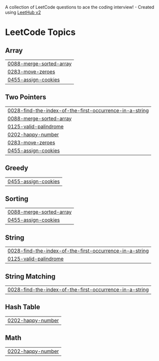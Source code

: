A collection of LeetCode questions to ace the coding interview! - Created using [LeetHub v2](https://github.com/arunbhardwaj/LeetHub-2.0)
<!---LeetCode Topics Start-->
# LeetCode Topics
## Array
|  |
| ------- |
| [0088-merge-sorted-array](https://github.com/Prakathie20/Leetcode/tree/master/0088-merge-sorted-array) |
| [0283-move-zeroes](https://github.com/Prakathie20/Leetcode/tree/master/0283-move-zeroes) |
| [0455-assign-cookies](https://github.com/Prakathie20/Leetcode/tree/master/0455-assign-cookies) |
## Two Pointers
|  |
| ------- |
| [0028-find-the-index-of-the-first-occurrence-in-a-string](https://github.com/Prakathie20/Leetcode/tree/master/0028-find-the-index-of-the-first-occurrence-in-a-string) |
| [0088-merge-sorted-array](https://github.com/Prakathie20/Leetcode/tree/master/0088-merge-sorted-array) |
| [0125-valid-palindrome](https://github.com/Prakathie20/Leetcode/tree/master/0125-valid-palindrome) |
| [0202-happy-number](https://github.com/Prakathie20/Leetcode/tree/master/0202-happy-number) |
| [0283-move-zeroes](https://github.com/Prakathie20/Leetcode/tree/master/0283-move-zeroes) |
| [0455-assign-cookies](https://github.com/Prakathie20/Leetcode/tree/master/0455-assign-cookies) |
## Greedy
|  |
| ------- |
| [0455-assign-cookies](https://github.com/Prakathie20/Leetcode/tree/master/0455-assign-cookies) |
## Sorting
|  |
| ------- |
| [0088-merge-sorted-array](https://github.com/Prakathie20/Leetcode/tree/master/0088-merge-sorted-array) |
| [0455-assign-cookies](https://github.com/Prakathie20/Leetcode/tree/master/0455-assign-cookies) |
## String
|  |
| ------- |
| [0028-find-the-index-of-the-first-occurrence-in-a-string](https://github.com/Prakathie20/Leetcode/tree/master/0028-find-the-index-of-the-first-occurrence-in-a-string) |
| [0125-valid-palindrome](https://github.com/Prakathie20/Leetcode/tree/master/0125-valid-palindrome) |
## String Matching
|  |
| ------- |
| [0028-find-the-index-of-the-first-occurrence-in-a-string](https://github.com/Prakathie20/Leetcode/tree/master/0028-find-the-index-of-the-first-occurrence-in-a-string) |
## Hash Table
|  |
| ------- |
| [0202-happy-number](https://github.com/Prakathie20/Leetcode/tree/master/0202-happy-number) |
## Math
|  |
| ------- |
| [0202-happy-number](https://github.com/Prakathie20/Leetcode/tree/master/0202-happy-number) |
<!---LeetCode Topics End-->